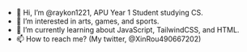 - 👋 Hi, I’m @raykon1221, APU Year 1 Student studying CS.
- 👀 I’m interested in arts, games, and sports.
- 🌱 I’m currently learning about JavaScript, TailwindCSS, and HTML.
- 📫 How to reach me? (My twitter, @XinRou490667202) 

<!---
raykon1221/raykon1221 is a ✨ special ✨ repository because its `README.md` (this file) appears on your GitHub profile.
You can click the Preview link to take a look at your changes.
--->

